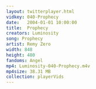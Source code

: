```yaml
---
layout: twitterplayer.html
vidkey: 040-Prophecy
date:   2004-01-01 10:00:00
title:  Prophecy
creators: Luminosity
song: Prophecy
artist: Remy Zero
width: 848
height: 480
fandoms: Angel
mp4: Luminosity-040-Prophecy.m4v
mp4size: 38.31 MB
collection: playerVids
---
```


  <div>
  
  </div>
  